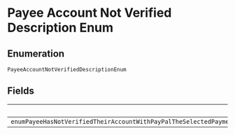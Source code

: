 
# Payee Account Not Verified Description Enum

## Enumeration

`PayeeAccountNotVerifiedDescriptionEnum`

## Fields

| Name |
|  --- |
| `enumPayeeHasNotVerifiedTheirAccountWithPayPalTheSelectedPaymentMethodRequiresTheRecipientToHaveAVerifiedPayPalAccountBeforeTransactionsCanBeProcessedOnTheirBehalf` |

